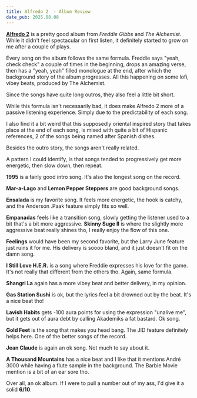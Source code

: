 ```yaml
---
title: Alfredo 2  - Album Review
date_pub: 2025.08.08
---
```


<a href="https://album.link/i/1824019687" target="_blank">**Alfredo 2**</a> is a
pretty good album from _Freddie Gibbs_ and _The Alchemist_. While it didn't feel
spectacular on first listen, it definitely started to grow on me after a couple
of plays.

Every song on the album follows the same formula. Freddie says "yeah, check
check" a couple of times in the beginning, drops an amazing verse, then has a
"yeah, yeah" filled monologue at the end, after which the background story of
the album progresses. All this happening on some lofi, vibey beats, produced by
The Alchemist.

Since the songs have quite long outros, they also feel a little bit short.

While this formula isn't necessarily bad, it does make Alfredo 2 more of a
passive listening experience. Simply due to the predictability of each song.

I also find it a bit weird that this supposedly oriental inspired story that
takes place at the end of each song, is mixed with quite a bit of Hispanic
references, 2 of the songs being named after Spanish dishes.

Besides the outro story, the songs aren't really related.

A pattern I could identify, is that songs tended to progressively get more
energetic, then slow down, then repeat.

**1995** is a fairly good intro song. It's also the longest song on the record.

**Mar-a-Lago** and **Lemon Pepper Steppers** are good background songs.

**Ensalada** is my favorite song. It feels more energetic, the hook is catchy,
and the Anderson .Paak feature simply fits so well.

**Empanadas** feels like a transition song, slowly getting the listener used to
a bit that's a bit more aggressive. **Skinny Suge II** is where the slightly
more aggressive beat really shines tho, I really enjoy the flow of this one.

**Feelings** would have been my second favorite, but the Larry June feature just
ruins it for me. His delivery is soooo bland, and it just doesn't fit on the
damn song.

**I Still Love H.E.R.** is a song where Freddie expresses his love for the game.
It's not really that different from the others tho. Again, same formula.

**Shangri La** again has a more vibey beat and better delivery, in my opinion.

**Gas Station Sushi** is ok, but the lyrics feel a bit drowned out by the beat.
It's a nice beat tho!

**Lavish Habits** gets -100 aura points for using the expression "unalive me",
but it gets out of aura debt by calling Akademiks a fat bastard. Ok song.

**Gold Feet** is the song that makes you head bang. The JID feature definitely
helps here. One of the better songs of the record.

**Jean Claude** is again an ok song. Not much to say about it.

**A Thousand Mountains** has a nice beat and I like that it mentions André 3000
while having a flute sample in the background. The Barbie Movie mention is a bit
of an ear sore tho.

Over all, an ok album. If I were to pull a number out of my ass, I'd give it a
solid **6/10**.
